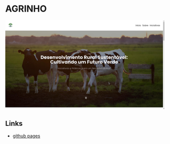# AGRINHO
<img src="screenshot.png" alt="screenshot" />

## Links
- [github pages](https://k4ik.github.io/agrinho-2024)
